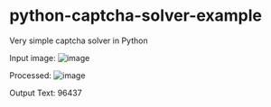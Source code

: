 # python-captcha-solver-example
Very simple captcha solver in Python

Input image:
![image](https://user-images.githubusercontent.com/7635127/55580654-6b5ee900-56f1-11e9-96d2-8b07db275b0a.png)

Processed:
![image](https://user-images.githubusercontent.com/7635127/55580691-7d408c00-56f1-11e9-82ba-0708a231fe0c.png)

Output Text:
96437
